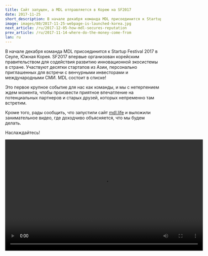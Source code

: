 ```yaml
---
title: Сайт запущен, а MDL отправляется в Корею на SF2017
date: 2017-11-25
short_description: В начале декабря команда MDL присоединится к Startup Festival 2017 в Сеуле
image: images/80/2017-11-25-webpage-is-launched-korea.jpg
next_article: /ru/2017-12-05-how-mdl-secures-reputation
prev_article: /ru/2017-11-14-where-do-the-money-come-from
lan: ru
---
```


В начале декабря команда MDL присоединится к Startup Festival 2017 в Сеуле, Южная Корея. SF2017 впервые организован корейским правительством для содействия развитию инновационной экосистемы в стране. Участвуют десятки стартапов из Азии, персонально приглашенных для встречи с венчурными инвесторами и международными СМИ. MDL состоит в списке!

Это первое крупное событие для нас как команды, и мы с нетерпением ждем момента, чтобы произвести приятное впечатление на потенциальных партнеров и старых друзей, которых непременно там встретим.

Кроме того, рады сообщить, что запустили сайт [mdl.life](http://mdl.life) и выложили занимательное видео, где доходчиво объясняется, что мы будем делать.

Наслаждайтесь!


<video width="640" height="360" controls>
  <source src="https://gateway.ipfs.io/ipfs/QmVBECcf1tMtmu4mSXivXJj3NQr9kWjvQrWYpWikEB3ReB/MDL%20Intro%20Video.mp4" type="video/mp4">
Your browser does not support the video tag.
</video>
